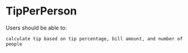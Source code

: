 # TipPerPerson

 Users should be able to: 

    calculate tip based on tip percentage, bill amount, and number of people
